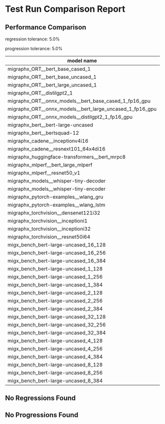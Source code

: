 # Test Run Comparison Report

## Performance Comparison

regression tolerance: 5.0%

progression tolerance: 5.0%

|model name|exit_status|analysis|old_time_ms|new_time_ms|change_ms|percent_change|
|---|---|---|---|---|---|---|
|migraphx_ORT__bert_base_cased_1|PASS|within tol|112.4365|115.7866|3.35|2.98%|
|migraphx_ORT__bert_base_uncased_1|PASS|within tol|114.1116|115.511|1.3994|1.23%|
|migraphx_ORT__bert_large_uncased_1|PASS|within tol|374.3539|367.1795|-7.1745|-1.92%|
|migraphx_ORT__distilgpt2_1|PASS|within tol|64.9629|67.4789|2.516|3.87%|
|migraphx_ORT__onnx_models__bert_base_cased_1_fp16_gpu|Numerics|within tol|72.6941|73.046|0.3519|0.48%|
|migraphx_ORT__onnx_models__bert_large_uncased_1_fp16_gpu|Numerics|within tol|274.5186|280.7157|6.1971|2.26%|
|migraphx_ORT__onnx_models__distilgpt2_1_fp16_gpu|Numerics|within tol|39.7536|40.1179|0.3643|0.92%|
|migraphx_bert__bert-large-uncased|PASS|within tol|20.0863|20.2882|0.2019|1.01%|
|migraphx_bert__bertsquad-12|PASS|within tol|19.1515|19.9453|0.7938|4.14%|
|migraphx_cadene__inceptionv4i16|PASS|within tol|154.9507|154.7787|-0.172|-0.11%|
|migraphx_cadene__resnext101_64x4di16|PASS|within tol|214.9402|218.6744|3.7342|1.74%|
|migraphx_huggingface-transformers__bert_mrpc8|PASS|within tol|7.546|7.6705|0.1245|1.65%|
|migraphx_mlperf__bert_large_mlperf|Numerics|regression|40.1321|42.244|2.1119|5.26%|
|migraphx_mlperf__resnet50_v1|PASS|within tol|6.5144|6.4804|-0.034|-0.52%|
|migraphx_models__whisper-tiny-decoder|PASS|within tol|32.4939|31.597|-0.8969|-2.76%|
|migraphx_models__whisper-tiny-encoder|Numerics|within tol|54.1286|53.8001|-0.3285|-0.61%|
|migraphx_pytorch-examples__wlang_gru|PASS|regression|20.8713|22.5018|1.6305|7.81%|
|migraphx_pytorch-examples__wlang_lstm|PASS|within tol|14.0204|14.5305|0.51|3.64%|
|migraphx_torchvision__densenet121i32|PASS|within tol|52.5444|52.979|0.4346|0.83%|
|migraphx_torchvision__inceptioni1|PASS|within tol|15.9167|15.8049|-0.1119|-0.7%|
|migraphx_torchvision__inceptioni32|PASS|within tol|143.9934|145.0286|1.0352|0.72%|
|migraphx_torchvision__resnet50i64|PASS|within tol|190.5342|193.4539|2.9197|1.53%|
|migx_bench_bert-large-uncased_16_128|PASS|within tol|33.4362|34.8008|1.3646|4.08%|
|migx_bench_bert-large-uncased_16_256|PASS|within tol|57.6508|59.9959|2.345|4.07%|
|migx_bench_bert-large-uncased_16_384|Numerics|within tol|73.4186|75.7114|2.2927|3.12%|
|migx_bench_bert-large-uncased_1_128|PASS|within tol|13.5226|13.5362|0.0136|0.1%|
|migx_bench_bert-large-uncased_1_256|PASS|within tol|13.7683|13.8081|0.0397|0.29%|
|migx_bench_bert-large-uncased_1_384|PASS|within tol|20.0435|20.5433|0.4998|2.49%|
|migx_bench_bert-large-uncased_2_128|PASS|within tol|13.5409|13.4455|-0.0954|-0.7%|
|migx_bench_bert-large-uncased_2_256|PASS|within tol|13.9644|14.0014|0.0371|0.27%|
|migx_bench_bert-large-uncased_2_384|PASS|within tol|21.7394|21.841|0.1016|0.47%|
|migx_bench_bert-large-uncased_32_128|PASS|within tol|69.1521|71.7177|2.5656|3.71%|
|migx_bench_bert-large-uncased_32_256|PASS|within tol|104.615|108.3648|3.7498|3.58%|
|migx_bench_bert-large-uncased_32_384|Numerics|within tol|145.1162|150.5962|5.48|3.78%|
|migx_bench_bert-large-uncased_4_128|PASS|within tol|15.0439|15.1327|0.0888|0.59%|
|migx_bench_bert-large-uncased_4_256|PASS|within tol|17.6037|17.9494|0.3456|1.96%|
|migx_bench_bert-large-uncased_4_384|PASS|within tol|26.5681|27.3125|0.7443|2.8%|
|migx_bench_bert-large-uncased_8_128|PASS|within tol|19.9192|20.4319|0.5128|2.57%|
|migx_bench_bert-large-uncased_8_256|PASS|within tol|27.9167|28.9695|1.0528|3.77%|
|migx_bench_bert-large-uncased_8_384|PASS|within tol|41.2982|42.6547|1.3565|3.28%|

## No Regressions Found

## No Progressions Found

